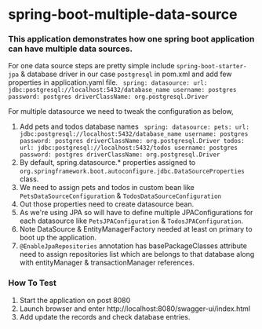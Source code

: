 # spring-boot-multiple-data-source

### This application demonstrates how one spring boot application can have multiple data sources.

For one data source steps are pretty simple include `spring-boot-starter-jpa` & database driver in our case `postgresql`
in pom.xml
and add few properties in application.yaml file.
` 
spring:
    datasource:
        url: jdbc:postgresql://localhost:5432/database_name
        username: postgres
        password: postgres
        driverClassName: org.postgresql.Driver
`

For multiple datasource we need to tweak the configuration as below,

1. Add pets and todos database names
   ` 
   spring:
       datasource:
           pets:
               url: jdbc:postgresql://localhost:5432/database_name
               username: postgres
               password: postgres
               driverClassName: org.postgresql.Driver
           todos:
               url: jdbc:postgresql://localhost:5432/todos
               username: postgres
               password: postgres
               driverClassName: org.postgresql.Driver
   `
2. By default, spring.datasource.* properties assigned to
   `org.springframework.boot.autoconfigure.jdbc.DataSourceProperties` class.
3. We need to assign pets and todos in custom bean like `PetsDataSourceConfiguration` & `TodosDataSourceConfiguration`
4. Out those properties need to create datasource bean.
5. As we're using JPA so will have to define multiple JPAConfigurations for each datasource like
   `PetsJPAConfiguration` &
   `TodosJPAConfiguration`.
6. Note DataSource & EntityManagerFactory needed at least on primary to boot up the application.
7. `@EnableJpaRepositories` annotation has basePackageClasses attribute need to assign repositories list which are
   belongs
   to that database along with entityManager & transactionManager references.

### How To Test

1. Start the application on post 8080
2. Launch browser and enter http://localhost:8080/swagger-ui/index.html
3. Add update the records and check database entries.